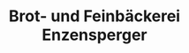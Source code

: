 ---
title: "Brot- und Feinbäckerei Enzensperger"
url: /schongau/brot-und-feinbaeckerei-enzensperger/
shop: Bäckerei
---